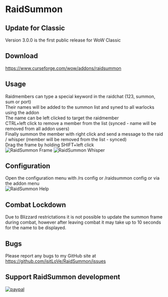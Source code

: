 # RaidSummon

## Update for Classic
Version 3.0.0 is the first public release for WoW Classic

## Download
https://www.curseforge.com/wow/addons/raidsummon

## Usage
Raidmembers can type a special keyword in the raidchat (123, summon, sum or port)  
Their names will be added to the summon list and syned to all warlocks using the addon  
The name can be left clicked to target the raidmember  
CTRL+left click to remove a member from the list (synced - name will be removed from all addon users)  
Finally summon the member with right click and send a message to the raid / whisper (member will be removed from the list - synced)  
Drag the frame by holding SHIFT+left click  
![RaidSummon Frame](https://raw.githubusercontent.com/isitLoVe/RaidSummon/master/pics/RaidSummon_Frame.PNG)
![RaidSummon Whisper](https://raw.githubusercontent.com/isitLoVe/RaidSummon/master/pics/RaidSummon_Whisper.PNG)

## Configuration
Open the configuration menu with /rs config or /raidsummon config or via the addon menu  
![RaidSummon Help](https://raw.githubusercontent.com/isitLoVe/RaidSummon/master/pics/RaidSummon_Help.PNG)

## Combat Lockdown
Due to Blizzard restrictations it is not possible to update the summon frame during combat, however after leaving combat it may take up to 10 seconds for the name to be displayed.

## Bugs
Please report any bugs to my GitHub site at https://github.com/isitLoVe/RaidSummon/issues

## Support RaidSummon development
[![paypal](https://www.paypalobjects.com/en_US/DK/i/btn/btn_donateCC_LG.gif)](https://www.paypal.com/cgi-bin/webscr?cmd=_s-xclick&hosted_button_id=VMUGZ4VH2CYRY)
